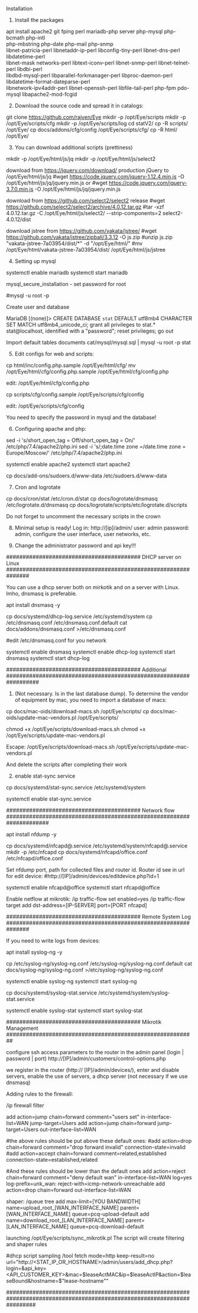 Installation

1. Install the packages

apt install apache2 git fping perl mariadb-php server php-mysql php-bcmath php-intl\
php-mbstring php-date php-mail php-snmp\
libnet-patricia-perl libnetaddr-ip-perl libconfig-tiny-perl libnet-dns-perl libdatetime-perl\
libnet-mask networks-perl libtext-iconv-perl libnet-snmp-perl libnet-telnet-perl libdbi-perl \
libdbd-mysql-perl libparallel-forkmanager-perl libproc-daemon-perl libdatetime-format-dateparse-perl\
libnetwork-ipv4addr-perl libnet-openssh-perl libfile-tail-perl php-fpm pdo-mysql libapache2-mod-fcgid

2. Download the source code and spread it in catalogs:

git clone https://github.com/rajven/Eye
mkdir -p /opt/Eye/scripts
mkdir -p /opt/Eye/scripts/cfg
mkdir -p /opt/Eye/scripts/log
cd statV2/
cp -R scripts/ /opt/Eye/
cp docs/addons/cfg/config /opt/Eye/scripts/cfg/
cp -R html/ /opt/Eye/

3. You can download additional scripts (prettiness)

mkdir -p /opt/Eye/html/js/jq
mkdir -p /opt/Eye/html/js/select2

download from https://jquery.com/download/ production jQuery to /opt/Eye/html/js/jq
#wget https://code.jquery.com/jquery-1.12.4.min.js -O /opt/Eye/html/js/jq/jquery.min.js
or
#wget https://code.jquery.com/jquery-3.7.0.min.js -O /opt/Eye/html/js/jq/jquery.min.js

download from https://github.com/select2/select2 release
#wget https://github.com/select2/select2/archive/4.0.12.tar.gz
#tar -xzf 4.0.12.tar.gz -C /opt/Eye/html/js/select2/ --strip-components=2 select2-4.0.12/dist

download jstree from  https://github.com/vakata/jstree/
#wget https://github.com/vakata/jstree/zipball/3.3.12 -O js.zip
#unzip js.zip "vakata-jstree-7a03954/dist/*" -d "/opt/Eye/html/"
#mv /opt/Eye/html/vakata-jstree-7a03954/dist/ /opt/Eye/html/js/jstree

4. Setting up mysql 

systemctl enable mariadb
systemctl start mariadb

mysql_secure_installation - set password for root

#mysql -u root -p

Create user and database

MariaDB [(none)]>
CREATE DATABASE `stat` DEFAULT utf8mb4 CHARACTER SET MATCH utf8mb4_unicode_ci;
grant all privileges to stat.* stat@localhost, identified with a "password";
reset privileges;
go out

Import default tables
documents cat/mysql/mysql.sql | mysql -u root -p stat

5. Edit configs for web and scripts:

cp html/inc/config.php.sample /opt/Eye/html/cfg/
mv /opt/Eye/html/cfg/config.php.sample /opt/Eye/html/cfg/config.php

edit: /opt/Eye/html/cfg/config.php

cp scripts/cfg/config.sample /opt/Eye/scripts/cfg/config

edit: /opt/Eye/scripts/cfg/config

You need to specify the password in mysql and the database!

6. Configuring apache and php:

sed -i 's/short_open_tag = Off/short_open_tag = On/' /etc/php/7.4/apache2/php.ini
sed -i 's/;date.time zone =/date.time zone = Europe\/Moscow/' /etc/php/7.4/apache2/php.ini

systemctl enable apache2
systemctl start apache2

cp docs/add-ons/sudoers.d/www-data /etc/sudoers.d/www-data

7. Cron and logrotate

cp docs/cron/stat /etc/cron.d/stat
cp docs/logrotate/dnsmasq /etc/logrotate.d/dnsmasq
cp docs/logrotate/scripts/etc/logrotate.d/scripts

Do not forget to uncomment the necessary scripts in the crown

8. Minimal setup is ready! Log in: http://[ip]/admin/ user: admin password: admin, configure the user interface, user networks, etc.

9. Change the administrator password and api key!!!

######################################### DHCP server on Linux ###############################################################

You can use a dhcp server both on mirkotik and on a server with Linux. Imho, dnsmasq is preferable.

apt install dnsmasq -y

cp docs/systemd/dhcp-log.service /etc/systemd/system
cp /etc/dnsmasq.conf /etc/dnsmasq.conf.default
cat docs/addons/dnsmasq.conf >/etc/dnsmasq.conf

#edit /etc/dnsmasq.conf for you network

systemctl enable dnsmasq
systemctl enable dhcp-log
systemctl start dnsmasq
systemctl start dhcp-log

######################################### Additional ##################################################################

1. (Not necessary. Is in the last database dump). To determine the vendor of equipment by mac, you need to import a database of macs:

cp docs/mac-oids/download-macs.sh /opt/Eye/scripts/
cp docs/mac-oids/update-mac-vendors.pl /opt/Eye/scripts/

chmod +x /opt/Eye/scripts/download-macs.sh
chmod +x /opt/Eye/scripts/update-mac-vendors.pl

Escape:
/opt/Eye/scripts/download-macs.sh
/opt/Eye/scripts/update-mac-vendors.pl

And delete the scripts after completing their work

2. enable stat-sync service

cp docs/systemd/stat-sync.service /etc/systemd/system

systemctl enable stat-sync.service

######################################### Network flow #####################################################################

apt install nfdump -y

cp docs/systemd/nfcapd@.service /etc/systemd/system/nfcapd@.service
mkdir -p /etc/nfcapd
cp docs/systemd/nfcapd/office.conf /etc/nfcapd/office.conf

Set nfdump port, path for collected files and router id. Router id see in url for edit device:
#http://[IP]/admin/devices/editdevice.php?id=1

systemctl enable nfcapd@office
systemctl start nfcapd@office

Enable netflow at mikrotik:
/ip traffic-flow
set enabled=yes
/ip traffic-flow target
add dst-address=[IP-SERVER] port=[PORT nfcapd]

######################################### Remote System Log ###############################################################

If you need to write logs from devices:

apt install syslog-ng -y

cp /etc/syslog-ng/syslog-ng.conf  /etc/syslog-ng/syslog-ng.conf.default
cat docs/syslog-ng/syslog-ng.conf >/etc/syslog-ng/syslog-ng.conf

systemctl enable syslog-ng
systemctl start syslog-ng

cp docs/systemd/syslog-stat.service /etc/systemd/system/syslog-stat.service

systemctl enable syslog-stat
systemctl start syslog-stat

######################################### Mikrotik Management ##########################################################

configure ssh access parameters to the router in the admin panel (login | password | port) http://[IP]/admin/customers/control-options.php

we register in the router (http:// [IP]/admin/devices/), enter and disable servers, enable the use of servers, a dhcp server (not necessary if we use dnsmasq)

Adding rules to the firewall:

/ip firewall filter

add action=jump chain=forward comment="users set" in-interface-list=WAN jump-target=Users
add action=jump chain=forward jump-target=Users out-interface-list=WAN

#the above rules should be put above these default ones:
#add action=drop chain=forward comment="drop forward invalid" connection-state=invalid
#add action=accept chain=forward comment=related,established connection-state=established,related

#And these rules should be lower than the default ones
add action=reject chain=forward comment="deny default wan" in-interface-list=WAN log=yes log-prefix=unk_wan: reject-with=icmp-network-unreachable 
add action=drop chain=forward out-interface-list=WAN

shaper:
/queue tree
add max-limit=[YOU BANDWIDTH] name=upload_root_[WAN_INTERFACE_NAME] parent=[WAN_INTERFACE_NAME] queue=pcq-upload-default
add name=download_root_[LAN_INTERFACE_NAME] parent=[LAN_INTERFACE_NAME] queue=pcq-download-default

launching /opt/Eye/scripts/sync_mikrotik.pl
The script will create filtering and shaper rules

#dhcp script sampling
/tool fetch mode=http keep-result=no url="http://<STAT_IP_OR_HOSTNAME>/admin/users/add_dhcp.php\?login=<LOGIN>&api_key=<API_CUSTOMER_KEY>&mac=$leaseActMAC&ip=$leaseActIP&action=$leaseBound&hostname=$"lease-hostname""

#########################################################################################################################